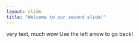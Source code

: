 ```yaml
---
layout: slide
title: "Welcome to our second slide!"
---
```

very text, much wow
Use the left arrow to go back!
